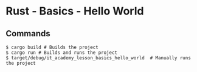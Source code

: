 # Rust - Basics - Hello World

## Commands

```
$ cargo build # Builds the project
$ cargo run # Builds and runs the project
$ target/debug/it_academy_lesson_basics_hello_world  # Manually runs the project
```
